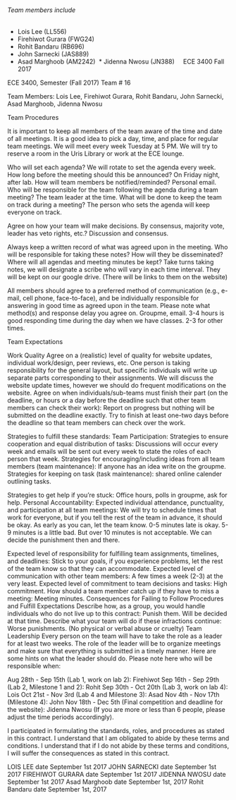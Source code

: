 ###### Team members include 
  * Lois Lee          (LL556)
  * Firehiwot Gurara  (FWG24)
  * Rohit Bandaru     (RB696)
  * John Sarnecki     (JAS889)
  * Asad Marghoob     (AM2242)
  * Jidenna Nwosu     (JN388)
  
  
ECE 3400 Fall 2017


ECE 3400, Semester (Fall 2017) Team # 16

Team Members: Lois Lee, Firehiwot Gurara, Rohit Bandaru, 
John Sarnecki, Asad Marghoob, Jidenna Nwosu

Team Procedures

It is important to keep all members of the team aware of the time and date of all meetings. 
It is a good idea to pick a day, time, and place for regular team meetings. We will meet every 
week Tuesday at 5 PM. We will try to reserve a room in the Uris Library or work at the ECE lounge.

Who will set each agenda? We will rotate to set the agenda every week. How long before the 
meeting should this be announced? On Friday night, after lab. How will team members be notified/reminded? 
Personal email.  Who will be responsible for the team following the agenda during a team meeting? 
The team leader at the time. What will be done to keep the team on track during a meeting? 
The person who sets the agenda will keep everyone on track. 

Agree on how your team will make decisions. 
By consensus, majority vote, leader has veto rights, etc.? Discussion and consensus.

Always keep a written record of what was agreed upon in the meeting. Who will be responsible for 
taking these notes? How will they be disseminated? Where will all agendas and meeting minutes be kept? 
Take turns taking notes, we will designate a scribe who will vary in each time interval. They will be 
kept on our google drive. (There will be links to them on the website)

All members should agree to a preferred method of communication (e.g., e-mail, cell phone, face-to-face), 
and be individually responsible for answering in good time as agreed upon in the team. Please note what 
method(s) and response delay you agree on. Groupme, email. 3-4 hours is good responding time during the 
day when we have classes. 2-3 for other times. 


Team Expectations

Work Quality
Agree on a (realistic) level of quality for website updates, individual work/design, peer reviews, 
etc. One person is taking responsibility for the general layout, but specific individuals will write 
up separate parts corresponding to their assignments. We will discuss the website update times, 
however we should do frequent modifications on the website. 
Agree on when individuals/sub-teams must finish their part (on the deadline, or hours or a day 
before the deadline such that other team members can check their work):  Report on progress but 
nothing will be submitted on the deadline exactly. Try to finish at least one-two days before the 
deadline so that team members can check over the work.  

Strategies to fulfill these standards:
Team Participation:
Strategies to ensure cooperation and equal distribution of tasks: Discussions will occur every week 
and emails will be sent out every week to state the roles of each person that week.
Strategies for encouraging/including ideas from all team members (team maintenance): If anyone has 
an idea write on the groupme.
Strategies for keeping on task (task maintenance): shared online calender outlining tasks.

Strategies to get help if you’re stuck: Office hours, polls in groupme, ask for help.
Personal Accountability:
Expected individual attendance, punctuality, and participation at all team meetings: We will try to schedule 
times that work for everyone, but if you tell the rest of the team in advance, it should be okay. As early as 
you can, let the team know. 0-5 minutes late is okay. 5-9 minutes is a little bad. But over 10 minutes is not 
acceptable. We can decide the punishment then and there.

Expected level of responsibility for fulfilling team assignments, timelines, and deadlines: Stick to your goals, 
if you experience problems, let the rest of the team know so that they can accommodate. 
Expected level of communication with other team members: A few times a week (2-3) at the very least.
Expected level of commitment to team decisions and tasks: High commitment. 
How should a team member catch up if they have to miss a meeting: Meeting minutes.
Consequences for Failing to Follow Procedures and Fulfill Expectations
Describe how, as a group, you would handle individuals who do not live up to this contract: 
Punish them. Will be decided at that time.
Describe what your team will do if these infractions continue: Worse punishments. (No physical or verbal abuse or cruelty)
Team Leadership
Every person on the team will have to take the role as a leader for at least two weeks. The role of the leader will be to organize meetings and make sure that everything is submitted in a timely manner. Here are some hints on what the leader 
should do. Please note here who will be responsible when:



Aug 28th - Sep 15th (Lab 1, work on lab 2): Firehiwot
Sep 16th - Sep 29th (Lab 2, Milestone 1 and 2): Rohit
Sep 30th - Oct 20th (Lab 3, work on lab 4): Lois
Oct 21st - Nov 3rd (Lab 4 and Milestone 3): Asad
Nov 4th - Nov 17th (Milestone 4): John
Nov 18th - Dec 5th (Final competition and deadline for the website): Jidenna Nwosu
(If you are more or less than 6 people, please adjust the time periods accordingly).


I participated in formulating the standards, roles, and procedures as stated in this contract.
I understand that I am obligated to abide by these terms and conditions.
I understand that if I do not abide by these terms and conditions, I will suffer the consequences as stated in this contract.


LOIS LEE				     	date September 1st 2017
JOHN SARNECKI 				date September 1st 2017
FIREHIWOT GURARA  date September 1st 2017
JIDENNA NWOSU     date September 1st 2017
Asad Marghoob  			date September 1st, 2017
Rohit Bandaru     date   September 1st, 2017





